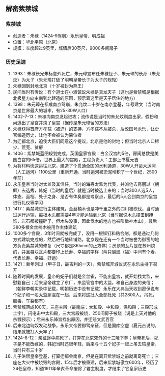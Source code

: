## 解密紫禁城

### 紫禁城
* 创造者：朱棣（1424-9驾崩）永乐皇帝、明成祖
* 位置：华北平原（北京）
* 规模：长度超过9英里，城墙后30英尺，9000多间房子

### 历史足迹
1. 1393：朱棣长兄朱标意外死亡，朱元璋宣布任朱棣侄子、朱元璋的长孙（朱允炆）为太子（朱元璋打破了明朝皇帝长子为太子的规矩）
2. 朱棣回到封地北京（十岁被封为燕王）
3. 民间当时有传说：有个道士在小酒馆说朱棣是真龙天子（这也是紫禁城是根据北极星方向由南到北建造的原因，预示着这里是天子居住的地方）
4. 1398：朱元璋在都成南京驾崩，朱允炆二十岁在南京登基，年号建文（当时南京是世界最大的城市，有25-30W人口）
5. 1402-7-13：朱棣向南京发起进攻；流传说是当时的朱允炆剃度出家，假扮和尚逃出了皇宫并烧了皇宫（据传是朱元璋留的方法）
6. 朱棣获得首府方孝孺（被迫）的支持，方孝孺不从被杀，后改国号永乐，让史官编造历史，让他不会被认为篡位者
7. 为迁都北京，迫使大臣们同意这个提议，北京是他的封地；但当时北京人口稀少、荒芜、贫瘠
8. 1406：紫禁城蓝图规划完成，英国皇家宫殿：白金汉宫的5倍，房间总数是美国白宫的65倍，世界上最大的宫殿，工程负责人：工部上书夏元吉
9. 为将材料快速运往北京，建造了个贯通全国的水利通道，30W人开凿大运河（人工运河）1100公里（重新开通，当时运河被淤泥堆积了一个世纪，2500年前）
10. 永乐皇帝当时对太监及其信任，当时的海寿太监为代表，并派他去高丽过（朝鲜）去选秀，韩妃（当时的皇后）就是当时被选上来的；当时300人选5人，体态、面相、处子之身、是否有体臭都是考察点，最后的5人会到南京的皇宫进行礼仪等学习
11. 1417：紫禁城进行主体建筑，金丝楠木也是冲千里之外的四川被砍伐，当时通过运行运输，每根木头都需要4年才能运输到北京（当时据说木头撞击到掩饰，岩石都被撞碎了，但木头没事，因此伐木的地方也被叫做神木山），最后380多根金丝楠木被用作主体建筑
12. 1000多个宫殿，3年时间就被完成了，没用一根铆钉和粘合剂，都是通过几何方式建筑完成的，然后进行地砖铺路，北京现在还有一个当时被誉为御窑的地方负责紫禁城的修复（尺寸都是865mm的正方体）；房顶的瓦片是在苏州烧的，并且每块瓦片都要印上长寿、幸福的字样（两只蝙蝠（福）中间有个寿，代表长寿、幸福、好运）
13. 1421：新年刚过（甲子日，最吉利的一天），紫禁城开城仪式在永乐主持下召开
14. 随着时间的发展，皇帝的妃子们就是金丝雀，不能出皇宫，就开始找太监，来慰籍自己；后来皇帝建立了东厂，来监管宫中的太监，和自己身边的亲信；（朝鲜李朝实录中记载，明朝历史中没有记载）永乐在大典当天收到密保说有个妃子和一名太监厮混在一起，后来将这批人全部处死（共2800人，吊死，服毒，车裂都有）
15. 紫禁城落成100天，三座主殿（最南端：太和殿、中和殿，保和殿；三殿形成土字），闪电击中太和殿，三大宫殿被烧，250间房子被烧（说是上天对他的杀戮预示）；后来永乐降旨找出原因，并迁怒文武百官
16. 后来北边匈奴发动战争，永乐大帝要御驾亲征，但是国库空虚（夏元吉说的，结果就被打入天牢了）
17. 1424-8-12：亲征途中病死了，打算在北京郊外的十三陵下葬；皇帝死后，妃子是不能改嫁的，韩妃当时还很年轻，后来与十五个妃子一起上吊去陪皇帝，当时只有三十岁
18. 儿子洪熙皇帝登基，打算迁都会南京，但是在离开紫禁城之前就离奇死亡；三座在大火中被烧毁的宫殿，15年后才被重建，后来紫禁城傲立600年，经历了24任皇帝，知道1911年辛亥革命废除了君主制度，才结束了它皇家历史